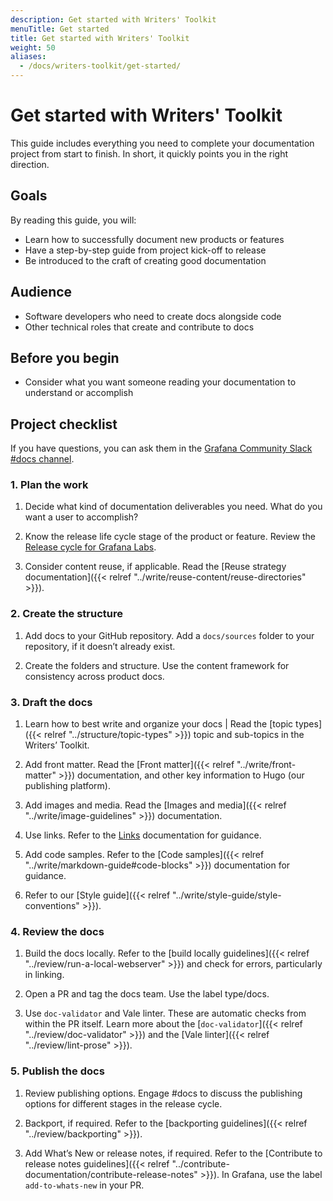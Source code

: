 ```yaml
---
description: Get started with Writers' Toolkit
menuTitle: Get started
title: Get started with Writers' Toolkit
weight: 50
aliases:
  - /docs/writers-toolkit/get-started/
---
```


# Get started with Writers' Toolkit

This guide includes everything you need to complete your documentation project from start to finish.
In short, it quickly points you in the right direction.

## Goals

By reading this guide, you will:

- Learn how to successfully document new products or features
- Have a step-by-step guide from project kick-off to release
- Be introduced to the craft of creating good documentation

## Audience

- Software developers who need to create docs alongside code
- Other technical roles that create and contribute to docs

## Before you begin

- Consider what you want someone reading your documentation to understand or accomplish

## Project checklist

If you have questions, you can ask them in the [Grafana Community Slack #docs channel](https://grafana.slack.com/archives/CNCRV74GP).

### 1. Plan the work

1. Decide what kind of documentation deliverables you need. What do you want a user to accomplish?

1. Know the release life cycle stage of the product or feature. Review the [Release cycle for Grafana Labs](/docs/release-life-cycle/).

1. Consider content reuse, if applicable. Read the [Reuse strategy documentation]({{< relref "../write/reuse-content/reuse-directories" >}}).

### 2. Create the structure

1. Add docs to your GitHub repository. Add a `docs/sources` folder to your repository, if it doesn’t already exist.

1. Create the folders and structure. Use the content framework for consistency across product docs.

### 3. Draft the docs

1. Learn how to best write and organize your docs | Read the [topic types]({{< relref "../structure/topic-types" >}}) topic and sub-topics in the Writers’ Toolkit.

1. Add front matter. Read the [Front matter]({{< relref "../write/front-matter" >}}) documentation, and other key information to Hugo (our publishing platform).

1. Add images and media. Read the [Images and media]({{< relref "../write/image-guidelines" >}}) documentation.

1. Use links. Refer to the [Links](https://grafana.com/docs/writers-toolkit/write/links/) documentation for guidance.

1. Add code samples. Refer to the [Code samples]({{< relref "../write/markdown-guide#code-blocks" >}}) documentation for guidance.

1. Refer to our [Style guide]({{< relref "../write/style-guide/style-conventions" >}}).

### 4. Review the docs

1. Build the docs locally. Refer to the [build locally guidelines]({{< relref "../review/run-a-local-webserver" >}}) and check for errors, particularly in linking.

1. Open a PR and tag the docs team. Use the label type/docs.

1. Use `doc-validator` and Vale linter.
   These are automatic checks from within the PR itself.
   Learn more about the [`doc-validator`]({{< relref "../review/doc-validator" >}}) and the [Vale linter]({{< relref "../review/lint-prose" >}}).

### 5. Publish the docs

1. Review publishing options. Engage #docs to discuss the publishing options for different stages in the release cycle.

1. Backport, if required. Refer to the [backporting guidelines]({{< relref "../review/backporting" >}}).

1. Add What’s New or release notes, if required. Refer to the [Contribute to release notes guidelines]({{< relref "../contribute-documentation/contribute-release-notes" >}}). In Grafana, use the label `add-to-whats-new` in your PR.
